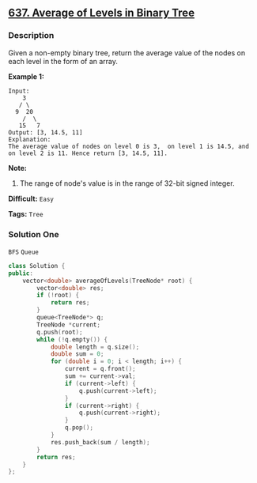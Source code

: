 ## [637. Average of Levels in Binary Tree](https://leetcode.com/problems/average-of-levels-in-binary-tree/#/description)

### Description

Given a non-empty binary tree, return the average value of the nodes on each level in the form of an array.

**Example 1:**

```
Input:
    3
   / \
  9  20
    /  \
   15   7
Output: [3, 14.5, 11]
Explanation:
The average value of nodes on level 0 is 3,  on level 1 is 14.5, and on level 2 is 11. Hence return [3, 14.5, 11].

```

**Note:**

1. The range of node's value is in the range of 32-bit signed integer.



**Difficult:** `Easy`

**Tags:** `Tree`



### Solution One

`BFS` `Queue`

```c++
class Solution {
public:
    vector<double> averageOfLevels(TreeNode* root) {
        vector<double> res;
        if (!root) {
            return res;
        }
        queue<TreeNode*> q;
        TreeNode *current;
        q.push(root);
        while (!q.empty()) {
            double length = q.size();
            double sum = 0;
            for (double i = 0; i < length; i++) {
                current = q.front();
                sum += current->val;
                if (current->left) {
                    q.push(current->left);
                }
                if (current->right) {
                    q.push(current->right);
                }
                q.pop();
            }
            res.push_back(sum / length);
        }
        return res;
    }
};
```



